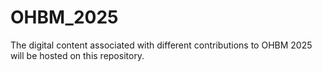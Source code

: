 # OHBM_2025
The digital content associated with different contributions to OHBM 2025 will be hosted on this repository.
